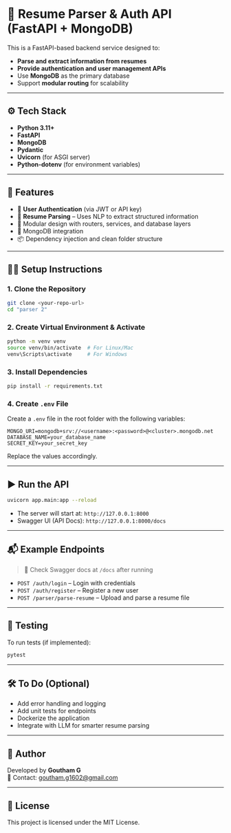 
# 🧠 Resume Parser & Auth API (FastAPI + MongoDB)

This is a FastAPI-based backend service designed to:
- **Parse and extract information from resumes**
- **Provide authentication and user management APIs**
- Use **MongoDB** as the primary database
- Support **modular routing** for scalability

---

## ⚙️ Tech Stack

- **Python 3.11+**
- **FastAPI**
- **MongoDB**
- **Pydantic**
- **Uvicorn** (for ASGI server)
- **Python-dotenv** (for environment variables)

---

## 🚀 Features

- 🔐 **User Authentication** (via JWT or API key)
- 📄 **Resume Parsing** – Uses NLP to extract structured information
- 🧱 Modular design with routers, services, and database layers
- 🔌 MongoDB integration
- 📦 Dependency injection and clean folder structure

---

## 🧑‍💻 Setup Instructions

### 1. Clone the Repository

```bash
git clone <your-repo-url>
cd "parser 2"
```

### 2. Create Virtual Environment & Activate

```bash
python -m venv venv
source venv/bin/activate  # For Linux/Mac
venv\Scripts\activate     # For Windows
```

### 3. Install Dependencies

```bash
pip install -r requirements.txt
```

### 4. Create `.env` File

Create a `.env` file in the root folder with the following variables:

```env
MONGO_URI=mongodb+srv://<username>:<password>@<cluster>.mongodb.net
DATABASE_NAME=your_database_name
SECRET_KEY=your_secret_key
```

Replace the values accordingly.

---

## ▶️ Run the API

```bash
uvicorn app.main:app --reload
```

- The server will start at: `http://127.0.0.1:8000`
- Swagger UI (API Docs): `http://127.0.0.1:8000/docs`

---

## 📬 Example Endpoints

> 🧪 Check Swagger docs at `/docs` after running

- `POST /auth/login` – Login with credentials
- `POST /auth/register` – Register a new user
- `POST /parser/parse-resume` – Upload and parse a resume file

---

## 🧪 Testing

To run tests (if implemented):

```bash
pytest
```

---

## 🛠️ To Do (Optional)

- Add error handling and logging
- Add unit tests for endpoints
- Dockerize the application
- Integrate with LLM for smarter resume parsing

---

## 🧑 Author

Developed by **Goutham G**  
📧 Contact: goutham.g1602@gmail.com

---

## 📄 License

This project is licensed under the MIT License.
